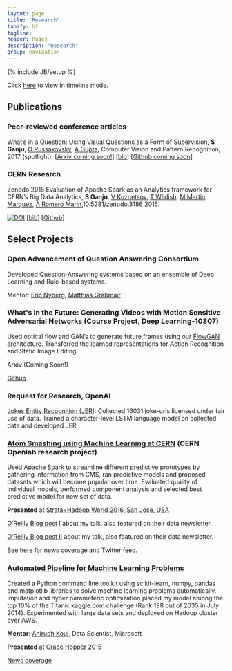```yaml
---
layout: page
title: "Research"
tabify: h2
tagline: 
header: Pages
description: "Research"
group: navigation
---
```

{% include JB/setup %}

Click [here](http://sidgan.me/timeline) to view in timeline mode.

## Publications

###   Peer-reviewed conference articles

What’s in a Question: Using Visual Questions as a Form of Supervision, **S Ganju**, [O Russakovsky](http://www.cs.cmu.edu/~orussako/index.html), [A Gupta](http://www.cs.cmu.edu/~abhinavg/), Computer Vision and Pattern Recognition, 2017 (spotlight).
[[Arxiv coming soon!]()] [[bib](http://sidgan.me/images/GanjuCVPR17.bib)] [[Github coming soon]()]

### CERN Research

Zenodo 2015 Evaluation of Apache Spark as an Analytics framework for CERN’s Big Data
Analytics, **S Ganju**, [V Kuznetsov](https://www.classe.cornell.edu/~vk/), [T Wildish](http://www.nersc.gov/about/nersc-staff/data-science-engagement-group/tony-wildish/), [M Martin Marquez](http://openlab.cern/about/people/manuel-martin-marquez), [A Romero Marin](http://openlab.cern/about/people/antonio-romero-marin),10.5281/zenodo.3186 2015.

[![DOI](https://zenodo.org/badge/doi/10.5281/zenodo.31861.svg)](http://dx.doi.org/10.5281/zenodo.31861) [[bib](https://zenodo.org/record/31861/export/hx#.WLx2_RIrJE4)] [[Github](https://github.com/sidgan/LHCDataAnalysis)]



## Select Projects

### Open Advancement of Question Answering Consortium

Developed Question-Answering systems based on an ensemble of Deep Learning and Rule-based systems.

Mentor: [Eric Nyberg](http://www.cs.cmu.edu/~ehn/), [Matthias Grabmair](http://www.andrew.cmu.edu/user/mgrabmai/)

### What's in the Future: Generating Videos with Motion Sensitive Adversarial Networks (Course Project, Deep Learning-10807)

Used optical flow and GAN’s to generate future frames using our [FlowGAN](https://github.com/OMGitsHongyu/Frame_prediction_cGAN) architecture. Transferred the learned representations for Action Recognition and Static Image Editing.

Arxiv (Coming Soon!)

[Github](https://github.com/OMGitsHongyu/Frame_prediction_cGAN)


### Request for Research, OpenAI
[Jokes Entity Recognition (JER)](https://github.com/sidgan/Is_this_a_joke): Collected 16031 joke-urls licensed under fair use of data. Trained a character-level LSTM language model on collected data and developed JER



### [Atom Smashing using Machine Learning at CERN](http://sidgan.me/technical/hackathon/2015/08/17/Summer-Internship-CERN-I) (CERN Openlab research project)
Used Apache Spark to streamline different predictive prototypes by gathering information from CMS, ran predictive models and proposed datasets which will become popular over time. Evaluated quality of individual models, performed component analysis and selected best predictive model for new set of data. 

**Presented** at [Strata+Hadoop World 2016, San Jose, USA](http://conferences.oreilly.com/strata/strata-ca-2016/public/schedule/detail/47052)

[O’Reilly Blog post I](https://www.oreilly.com/ideas/cern-seeks-to-predict-new-and-popular-data-sets) about my talk, also featured on their data newsletter.

[O’Reilly Blog post II](https://www.oreilly.com/learning/apache-spark-for-atom-smashing-experiments) about my talk, also featured on their data newsletter.

See [here](http://sidgan.me/technical/2016/04/03/Strata+Hadoop-Conference) for news coverage and Twitter feed. 

### [Automated Pipeline for Machine Learning Problems](http://sidgan.me/technical/2014/12/14/pipeline-for-ml)

Created a Python command line toolkit using scikit-learn, numpy, pandas and matplotlib libraries to solve machine learning problems automatically. Imputation and hyper parameteric optimization placed my model among the top 10% of the Titanic kaggle.com challenge (Rank 198 out of 2035 in July 2014). Experimented with large data sets and deployed on Hadoop cluster over AWS. 

**Mentor**: [Anirudh Koul](https://www.linkedin.com/in/anirudhkoul), Data Scientist, Microsoft

**Presented** at [Grace Hopper 2015](http://schedule.gracehopper.org/speaker/siddha-ganju/)

[News coverage](http://sidgan.me/technical/hackathon/2015/10/19/ghc-texas)

